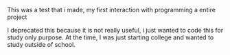 This was a test that i made, my first interaction with programming a entire project

I deprecated this because it is not really useful, i just wanted to code this for study only purpose.
At the time, I was just starting college and wanted to study outside of school.
